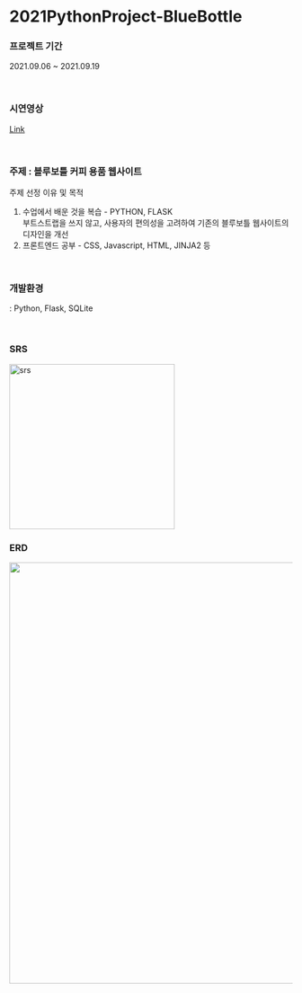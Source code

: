 # 2021PythonProject-BlueBottle
### 프로젝트 기간
2021.09.06 ~ 2021.09.19

<br>

### 시연영상
[Link](https://drive.google.com/file/d/1xdqxnHfaFWHwgVAs7wFw7NBf9ftRUGm-/view?usp=sharing)

<br>

### 주제 : 블루보틀 커피 용품 웹사이트
주제 선정 이유 및 목적
 1. 수업에서 배운 것을 복습 - PYTHON, FLASK  
부트스트랩을 쓰지 않고, 사용자의 편의성을 고려하여
기존의 블루보틀 웹사이트의 디자인을 개선
 2. 프론트엔드 공부 - CSS, Javascript, HTML, JINJA2 등

<br>

### 개발환경 
: Python, Flask, SQLite

<br>

### SRS
<img width="294" alt="srs" src="https://user-images.githubusercontent.com/83578464/143999858-9e2a5f49-2ea6-4448-8266-760899555bea.png">


### ERD
<img width="750" src="https://user-images.githubusercontent.com/83578464/143997994-0f7eb180-fece-422d-a3a1-942e3a11fca3.png">
